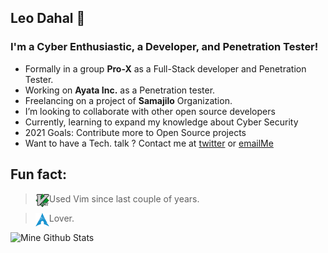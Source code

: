 ## Leo Dahal 👋

### I'm a Cyber Enthusiastic, a Developer, and Penetration Tester!
- Formally in a group **Pro-X** as a Full-Stack developer and Penetration Tester.
- Working on **Ayata Inc.** as a Penetration tester.
- Freelancing on a project of **Samajilo** Organization.
- I’m looking to collaborate with other open source developers
- Currently, learning to expand my knowledge about Cyber Security
- 2021 Goals: Contribute more to Open Source projects
- Want to have a Tech. talk ? Contact me at [twitter] or [emailMe]

## Fun fact:
> Used <img align="left" alt="Vim" width="22px" src="https://raw.githubusercontent.com/github/explore/80688e429a7d4ef2fca1e82350fe8e3517d3494d/topics/vim/vim.png" /> Vim since last couple of years.  

> <img align="left" alt="Arch" width="22px" src="https://raw.githubusercontent.com/github/explore/7b8474be525e3f210d3c8d60a32beca4bfc2895b/topics/archlinux/archlinux.png"> Lover.

<img align="left" alt="Mine Github Stats" src="https://github-readme-stats.vercel.app/api?username=leodahal4&show_icons=true&hide_border=true&count_private=true&theme=gruvbox" />


[twitter]: https://twitter.com/leodahal
[emailMe]: mailto:leodahal4@gmail.com
